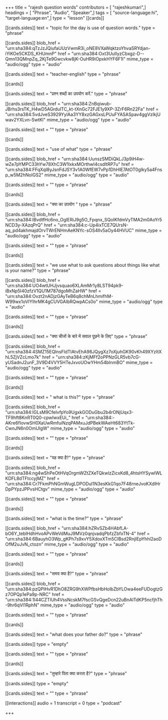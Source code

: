 +++
title = "rajesh question words"
contributors = [ "rajeshkumari",]
headings = [ "Phrase", "Audio", "Speaker",]
tags = [ "source-language:hi", "target-language:en",]
type = "lesson"
[[cards]]

[[cards.sides]]
text = "topic for the day is use of question words."
type = "phrase"

[[cards.sides]]
blob_href = "urn:sha384:qTzJzJQiufaUUzVwmR3i_oNE8VXaWqktzoYhvaSRYdjan-iYiKOe5CKDS_KHUmnP"
href = "urn:sha384:Oxt3UuIIyzCbxgz-D--Qmn13QMnpZq_2KjTe9Gwcvkw8jK-OuHR9iOpxkHYF6F1l"
mime_type = "audio/ogg"
type = "audio"

[[cards.sides]]
text = "teacher-english"
type = "phrase"

[[cards]]

[[cards.sides]]
text = "प्रश्न शब्दों का उपयोग करें."
type = "phrase"

[[cards.sides]]
blob_href = "urn:sha384:ZnBqiwub-JBrhs3rsTK_H4wD5AGrdulTC_kt-tXnGc72FJE1y9XP-3ZrF6Rn22Fa"
href = "urn:sha384:5vdJveS3929YylAa3YY8xzGAGxsLPUuFYASASpav4ggVzIkjUwav2YXLvn-SwtKl"
mime_type = "audio/ogg"
type = "audio"

[[cards.sides]]
text = ""
type = "phrase"

[[cards]]

[[cards.sides]]
text = "use of what"
type = "phrase"

[[cards.sides]]
blob_href = "urn:sha384:UunszSMDiQkLJ3p9iH4w-wZe7pYMPC33hYw78XhC3W1lxkxMOrthwI4csdltRP7u"
href = "urn:sha384:FFqXqI8yJsnFdJSY3v1A0WfEW7vPp1DhHlE7AtOT0gIky5a4Fnsp_w5M2hNoIGS2"
mime_type = "audio/ogg"
type = "audio"

[[cards.sides]]
text = ""
type = "phrase"

[[cards]]

[[cards.sides]]
text = "क्या का उपयोग "
type = "phrase"

[[cards.sides]]
blob_href = "urn:sha384:IBvdtfHc6no_OglERiJ9g5O_Fpqnx_SQoIKfdmVyTMA2m0AoYr5NCD3y-XAzqPrQ"
href = "urn:sha384:c-Up4ixTCE7QUrsN-aq_pd4akhmajdOrvTWrENHmAeKNYc-sOS4lIv5aOy44HVUC"
mime_type = "audio/ogg"
type = "audio"

[[cards.sides]]
text = ""
type = "phrase"

[[cards]]

[[cards.sides]]
text = "we use what to ask questions about things like what is your name?"
type = "phrase"

[[cards.sides]]
blob_href = "urn:sha384:UO4wtUHJjvsquao6XLAmMr1y8LST94pk9-iBxNp5I40zfzV1QU1M787dgoMhZaHW"
href = "urn:sha384:Ovzt2nADjzGAyTeB6q8chMnLhmifhM-W99wx1oVIYIhrMK4gCUVGAIbRQwpACs0o"
mime_type = "audio/ogg"
type = "audio"

[[cards.sides]]
text = ""
type = "phrase"

[[cards]]

[[cards.sides]]
text = "क्या चीजों के बारे में सवाल पूछने के लिए"
type = "phrase"

[[cards.sides]]
blob_href = "urn:sha384:4SMZ15EQInsFldTlAtvEhA98JQygXz7oXjuhGK90vKh49XYzItXhL5ZjVZcLmo7k"
href = "urn:sha384:zKjMFf2oPPNzGLR5vb7cG-yUSadnJ2unF_3V9D4VVY5HTeJxvoUOwYHm54blnmBO"
mime_type = "audio/ogg"
type = "audio"

[[cards.sides]]
text = ""
type = "phrase"

[[cards]]

[[cards.sides]]
text = "   what is this?"
type = "phrase"

[[cards.sides]]
blob_href = "urn:sha384:IGLsM9CfeIvfpYo9UgxkGODuGbu2b4rONjUqx3-TF9hft8KnRT0Q0-cpwIwxEUi_"
href = "urn:sha384:-AKre6fIovwSH0XaUwRmfuiNzqPAMxuJdPBekWAeHt683YtTk-CwnJN6n0OmUIgW"
mime_type = "audio/ogg"
type = "audio"

[[cards.sides]]
text = ""
type = "phrase"

[[cards]]

[[cards.sides]]
text = "यह क्या है?"
type = "phrase"

[[cards.sides]]
blob_href = "urn:sha384:ng4wShPeOtHVqOrgmWZtZXeTQkwlzZicxKd8_4htsHYSywlWLKDFL8dTFtccyjMZ"
href = "urn:sha384:Cr7FkmPhNGmWugLDPODuI1N3esKkG1qo7F48rneJvoKXdlHrDpPYpzJPPvsHCtgv"
mime_type = "audio/ogg"
type = "audio"

[[cards.sides]]
text = ""
type = "phrase"

[[cards]]

[[cards.sides]]
text = "what is the time?"
type = "phrase"

[[cards.sides]]
blob_href = "urn:sha384:hZRvSZb4HAbfLA-bO6Y_teblHdhHvoAPvWeVdMuJ9MVz0qnjvadqPbfzZbfxTN-4"
href = "urn:sha384:6BauyhO3Wp_gKPh7s9xvY5XdoxXTm5ClBsd2RnjIEpYhhl2aoDOfM2uJvN_ctozn"
mime_type = "audio/ogg"
type = "audio"

[[cards.sides]]
text = ""
type = "phrase"

[[cards]]

[[cards.sides]]
text = "समय क्या है?"
type = "phrase"

[[cards.sides]]
blob_href = "urn:sha384:pzQPlHvR1DhO8ZRG9hXWPfbsHbHolbZbYLOwa4eeFUDogtzGz7OPQp1ePa9p-NRC"
href = "urn:sha384:1I44CZTIUh4VssNcskM7fscGSvQgeDcn22uBnAlTdKP5ncfjhTh-9hr6qVI1RphN"
mime_type = "audio/ogg"
type = "audio"

[[cards.sides]]
text = ""
type = "phrase"

[[cards]]

[[cards.sides]]
text = "what does your father do?"
type = "phrase"

[[cards.sides]]
type = "empty"

[[cards.sides]]
text = ""
type = "phrase"

[[cards]]

[[cards.sides]]
text = "तुम्हारे पिता  क्या करता है?"
type = "phrase"

[[cards.sides]]
type = "empty"

[[cards.sides]]
text = ""
type = "phrase"

[[interactions]]
audio = 1
transcript = 0
type = "podcast"

+++
